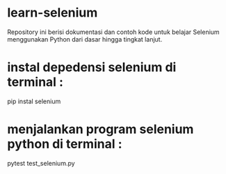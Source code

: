 # learn-selenium
Repository ini berisi dokumentasi dan contoh kode untuk belajar Selenium menggunakan Python dari dasar hingga tingkat lanjut.

# instal depedensi selenium di terminal :
pip instal selenium

# menjalankan program selenium python di terminal :
pytest test_selenium.py
